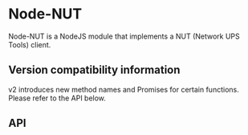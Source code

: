 # Node-NUT

Node-NUT is a NodeJS module that implements a NUT (Network UPS Tools) client.

## Version compatibility information

v2 introduces new method names and Promises for certain functions. Please refer to the API below.

## API
